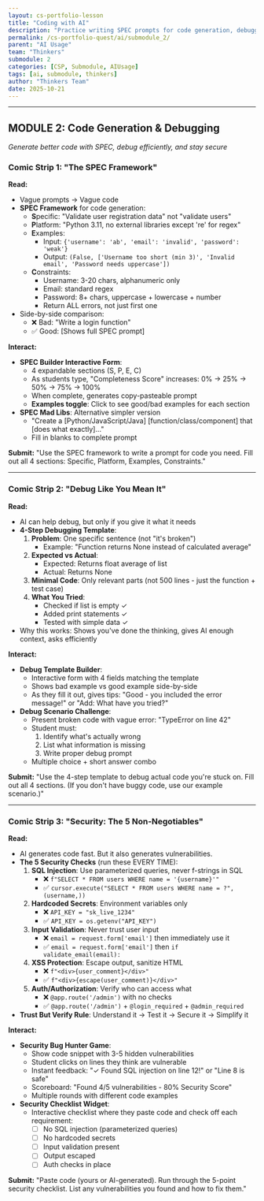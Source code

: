```yaml
---
layout: cs-portfolio-lesson
title: "Coding with AI"
description: "Practice writing SPEC prompts for code generation, debugging, and security best practices to get the most accurate AI-generated code."
permalink: /cs-portfolio-quest/ai/submodule_2/
parent: "AI Usage"
team: "Thinkers"
submodule: 2
categories: [CSP, Submodule, AIUsage]
tags: [ai, submodule, thinkers]
author: "Thinkers Team"
date: 2025-10-21
---
```


---

## **MODULE 2: Code Generation & Debugging**
*Generate better code with SPEC, debug efficiently, and stay secure*

### Comic Strip 1: "The SPEC Framework"
**Read:**
- Vague prompts → Vague code
- **SPEC Framework** for code generation:
  - **S**pecific: "Validate user registration data" not "validate users"
  - **P**latform: "Python 3.11, no external libraries except 're' for regex"
  - **E**xamples: 
    - Input: `{'username': 'ab', 'email': 'invalid', 'password': 'weak'}`
    - Output: `(False, ['Username too short (min 3)', 'Invalid email', 'Password needs uppercase'])`
  - **C**onstraints:
    - Username: 3-20 chars, alphanumeric only
    - Email: standard regex
    - Password: 8+ chars, uppercase + lowercase + number
    - Return ALL errors, not just first one
- Side-by-side comparison:
  - ❌ Bad: "Write a login function"
  - ✅ Good: [Shows full SPEC prompt]

**Interact:**
- **SPEC Builder Interactive Form**:
  - 4 expandable sections (S, P, E, C)
  - As students type, "Completeness Score" increases: 0% → 25% → 50% → 75% → 100%
  - When complete, generates copy-pasteable prompt
  - **Examples toggle**: Click to see good/bad examples for each section
- **SPEC Mad Libs**: Alternative simpler version
  - "Create a [Python/JavaScript/Java] [function/class/component] that [does what exactly]..."
  - Fill in blanks to complete prompt

**Submit:**
"Use the SPEC framework to write a prompt for code you need. Fill out all 4 sections: Specific, Platform, Examples, Constraints."

---

### Comic Strip 2: "Debug Like You Mean It"
**Read:**
- AI can help debug, but only if you give it what it needs
- **4-Step Debugging Template**:
  1. **Problem**: One specific sentence (not "it's broken")
     - Example: "Function returns None instead of calculated average"
  2. **Expected vs Actual**: 
     - Expected: Returns float average of list
     - Actual: Returns None
  3. **Minimal Code**: Only relevant parts (not 500 lines - just the function + test case)
  4. **What You Tried**: 
     - Checked if list is empty ✓
     - Added print statements ✓
     - Tested with simple data ✓
- Why this works: Shows you've done the thinking, gives AI enough context, asks efficiently

**Interact:**
- **Debug Template Builder**:
  - Interactive form with 4 fields matching the template
  - Shows bad example vs good example side-by-side
  - As they fill it out, gives tips: "Good - you included the error message!" or "Add: What have you tried?"
- **Debug Scenario Challenge**:
  - Present broken code with vague error: "TypeError on line 42"
  - Student must:
    1. Identify what's actually wrong
    2. List what information is missing
    3. Write proper debug prompt
  - Multiple choice + short answer combo

**Submit:**
"Use the 4-step template to debug actual code you're stuck on. Fill out all 4 sections. (If you don't have buggy code, use our example scenario.)"

---

### Comic Strip 3: "Security: The 5 Non-Negotiables"
**Read:**
- AI generates code fast. But it also generates vulnerabilities.
- **The 5 Security Checks** (run these EVERY TIME):
  1. **SQL Injection**: Use parameterized queries, never f-strings in SQL
     - ❌ `f"SELECT * FROM users WHERE name = '{username}'"`
     - ✅ `cursor.execute("SELECT * FROM users WHERE name = ?", (username,))`
  2. **Hardcoded Secrets**: Environment variables only
     - ❌ `API_KEY = "sk_live_1234"`
     - ✅ `API_KEY = os.getenv("API_KEY")`
  3. **Input Validation**: Never trust user input
     - ❌ `email = request.form['email']` then immediately use it
     - ✅ `email = request.form['email']` then `if validate_email(email):`
  4. **XSS Protection**: Escape output, sanitize HTML
     - ❌ `f"<div>{user_comment}</div>"`
     - ✅ `f"<div>{escape(user_comment)}</div>"`
  5. **Auth/Authorization**: Verify who can access what
     - ❌ `@app.route('/admin')` with no checks
     - ✅ `@app.route('/admin')` + `@login_required` + `@admin_required`
- **Trust But Verify Rule**: Understand it → Test it → Secure it → Simplify it

**Interact:**
- **Security Bug Hunter Game**:
  - Show code snippet with 3-5 hidden vulnerabilities
  - Student clicks on lines they think are vulnerable
  - Instant feedback: "✓ Found SQL injection on line 12!" or "Line 8 is safe"
  - Scoreboard: "Found 4/5 vulnerabilities - 80% Security Score"
  - Multiple rounds with different code examples
- **Security Checklist Widget**:
  - Interactive checklist where they paste code and check off each requirement:
    - ☐ No SQL injection (parameterized queries)
    - ☐ No hardcoded secrets
    - ☐ Input validation present
    - ☐ Output escaped
    - ☐ Auth checks in place

**Submit:**
"Paste code (yours or AI-generated). Run through the 5-point security checklist. List any vulnerabilities you found and how to fix them."
